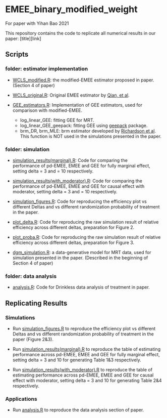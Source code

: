 # EMEE_binary_modified_weight
For paper with Yihan Bao 2021


This repository contains the code to replicate all numerical results in our paper: [title][link]

## Scripts
### folder: estimator implementation
* [WCLS_modified.R](estimator_implementation/WCLS_modified.R): the modified-EMEE estimator proposed in paper. (Section 4 of paper)

* [WCLS_original.R](estimator_implementation/WCLS_original.R): Original EMEE estimator by [Qian, et al](https://arxiv.org/abs/1906.00528). 

* [GEE_estimators.R](estimator_implementation/GEE_estimators.R): Implementation of GEE estimators, used for comparison with modified-EMEE.
    * log_linear_GEE: fitting GEE for MRT.
    * log_linear_GEE_geepack: fitting GEE using [geepack](https://www.jstatsoft.org/article/view/v015i02) package.
    * brm_DR, brm_MLE: brm estimator developed by [Richardson et al](https://arxiv.org/abs/1510.02430). This function is NOT used in the simulations presented in the paper.

### folder: simulation
* [simulation_results(marginal).R](simulations/simulation_results(marginal).R): Code for comparing the  
performance of pd-EMEE, EMEE and GEE for fully marginal effect, setting delta = 3 and = 10 respectively.

* [simulation_results(with_moderator).R](simulations/simulation_results(with_moderator).R): Code for comparing the  
performance of pd-EMEE, EMEE and GEE for causal effect with moderator, setting delta = 3 and = 10 respectively.

* [simulation_figures.R](simulations/simulation_figures.R): Code for reproducing the efficiency plot vs different Deltas and vs different randomization probability of treatment in the paper. 

* [plot_delta.R](simulations/plot_delta.R): Code for reproducing the raw simulation result of relative efficiency across different deltas, preparation for Figure 2.

* [plot_proba.R](simulations/plot_proba.R): Code for reproducing the raw simulation result of relative efficiency across different deltas, preparation for Figure 3.

* [dgm_simulation.R](simulations/dgm_simulation.R): a data-generative model for MRT data, used for simulation presented in the paper. (Described in the beginning of Section 4 of paper)

### folder: data analysis
* [analysis.R](data_analysis/analysis.R): Code for Drinkless data analysis of treatment in paper.

## Replicating Results

### Simulations
* Run [simulation_figures.R](simulations/simulation_figures.R) to reproduce the efficiency plot vs different Deltas and vs different randomization probability of treatment in the paper (Figure 2&3). 

* Run [simulation_results(marginal).R](simulations/simulation_results(marginal).R) to reproduce the table of
estimating performance across pd-EMEE, EMEE and GEE for fully marginal effect, setting delta = 3 and 10 for generating Table 1&3 respectively.

* Run [simulation_results(with_moderator).R](simulations/simulation_results(with_moderator).R) to reproduce the table of estimating performance across pd-EMEE, EMEE and GEE for causal effect with moderator, setting delta = 3 and 10 for generating Table 2&4 respectively.

### Applications
* Run [analysis.R](data_analysis/analysis.R) to reproduce the data analysis section of paper.
